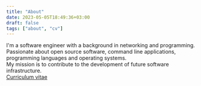 ```yaml
---
title: "About"
date: 2023-05-05T18:49:36+03:00
draft: false 
tags: ["about", "cv"]
---
```


I'm a software engineer with a background in networking and programming.
Passionate about open source software, command line applications, 
programming languages and operating systems.\
My mission is to contribute to the development of future software infrastructure.\
[Curriculum vitae](marincv.pdf) 
